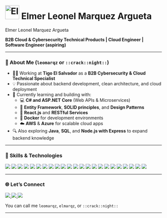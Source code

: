 # <img src="https://cdn.jsdelivr.net/gh/devicons/devicon/icons/electron/electron-original.svg" alt="Electron Logo" width="45" height="45" /> Elmer Leonel Marquez Argueta
 Elmer Leonel Marquez Argueta

**B2B Cloud & Cybersecurity Technical Products | Cloud Engineer | Software Engineer (aspiring)**

---

### 🧠 About Me (`leomarqz` or `::crack::night::`)

- 🧑‍💼 Working at **Tigo El Salvador** as a **B2B Cybersecurity & Cloud Technical Specialist**  
- 💡 Passionate about backend development, clean architecture, and cloud deployment  
- 🌱 Currently learning and building with:  
  - 💻 **C# and ASP.NET Core** (Web APIs & Microservices)  
  - 🧱 **Entity Framework**, **SOLID principles**, and **Design Patterns**  
  - 🎨 **React.js** and **RESTful Services**  
  - 🐳 **Docker** for development environments  
  - ☁️ **AWS** & **Azure** for scalable cloud apps  
- 🔍 Also exploring **Java**, **SQL**, and **Node.js with Express** to expand backend knowledge

---

### 🧰 Skills & Technologies

<p>
  <img src="https://img.shields.io/badge/C%23-239120?style=for-the-badge&logo=c-sharp&logoColor=white"/>
  <img src="https://img.shields.io/badge/.NET-512BD4?style=for-the-badge&logo=dotnet&logoColor=white"/>
  <img src="https://img.shields.io/badge/Java-007396?style=for-the-badge&logo=java&logoColor=white"/>
  <img src="https://img.shields.io/badge/Node.js-339933?style=for-the-badge&logo=nodedotjs&logoColor=white"/>
  <img src="https://img.shields.io/badge/JavaScript-F7DF1E?style=for-the-badge&logo=javascript&logoColor=black"/>
  <img src="https://img.shields.io/badge/SQL-4479A1?style=for-the-badge&logo=postgresql&logoColor=white"/>
  <img src="https://img.shields.io/badge/Python-3776AB?style=for-the-badge&logo=python&logoColor=white"/>

  <img src="https://img.shields.io/badge/Entity%20Framework-68217A?style=for-the-badge"/>
  <img src="https://img.shields.io/badge/SOLID-Principles-blueviolet?style=for-the-badge"/>
  <img src="https://img.shields.io/badge/Design%20Patterns-232F3E?style=for-the-badge"/>
  <img src="https://img.shields.io/badge/Microservices-Basic-informational?style=for-the-badge"/>
  <img src="https://img.shields.io/badge/REST%20API-FF6F00?style=for-the-badge"/>
  <img src="https://img.shields.io/badge/JWT-000000?style=for-the-badge&logo=jsonwebtokens&logoColor=white"/>

  <img src="https://img.shields.io/badge/React.js-61DAFB?style=for-the-badge&logo=react&logoColor=black"/>
  <img src="https://img.shields.io/badge/Razor%20Pages-8B0000?style=for-the-badge"/>
  <img src="https://img.shields.io/badge/Bootstrap-7952B3?style=for-the-badge&logo=bootstrap&logoColor=white"/>

  <img src="https://img.shields.io/badge/AWS-232F3E?style=for-the-badge&logo=amazonaws&logoColor=white"/>
  <img src="https://img.shields.io/badge/Azure-0078D4?style=for-the-badge&logo=microsoftazure&logoColor=white"/>
  <img src="https://img.shields.io/badge/Docker-2496ED?style=for-the-badge&logo=docker&logoColor=white"/>
  <img src="https://img.shields.io/badge/Git-F05032?style=for-the-badge&logo=git&logoColor=white"/>
  <img src="https://img.shields.io/badge/GitHub%20Actions-2088FF?style=for-the-badge&logo=githubactions&logoColor=white"/>
  <img src="https://img.shields.io/badge/Terraform-623CE4?style=for-the-badge&logo=terraform&logoColor=white"/>
  <img src="https://img.shields.io/badge/Bash-4EAA25?style=for-the-badge&logo=gnubash&logoColor=white"/>
</p>

---

### 🌐 Let’s Connect

<p>
  <a href="https://www.linkedin.com/in/leomarqz" target="_blank">
    <img src="https://img.shields.io/badge/LinkedIn-0A66C2?style=for-the-badge&logo=linkedin&logoColor=white"/>
  </a>
  <a href="mailto:leomarqz2020@gmail.com">
    <img src="https://img.shields.io/badge/Email-D14836?style=for-the-badge&logo=gmail&logoColor=white"/>
  </a>
  <a href="https://github.com/leomarqz" target="_blank">
    <img src="https://img.shields.io/badge/GitHub-171515?style=for-the-badge&logo=github&logoColor=white"/>
  </a>
</p>

You can call me `leomarqz`, `elmarqz`, or `::crack::night::`

---

